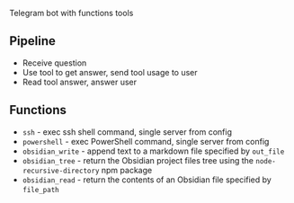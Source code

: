 Telegram bot with functions tools

## Pipeline
- Receive question
- Use tool to get answer, send tool usage to user
- Read tool answer, answer user

## Functions
- `ssh` - exec ssh shell command, single server from config
- `powershell` - exec PowerShell command, single server from config
- `obsidian_write` - append text to a markdown file specified by `out_file`
- `obsidian_tree` - return the Obsidian project files tree using the `node-recursive-directory` npm package
- `obsidian_read` - return the contents of an Obsidian file specified by `file_path`
